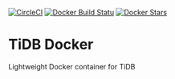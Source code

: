 [![CircleCI](https://img.shields.io/circleci/project/github/ulabs-org/docker-php7.svg)](https://circleci.com/gh/im-kulikov/tidb-docker/tree/master)
[![Docker Build Statu](https://img.shields.io/docker/build/imkulikov/tidb.svg)](https://hub.docker.com/r/imkulikov/tidb/)
[![Docker Stars](https://img.shields.io/docker/stars/imkulikov/tidb.svg)](https://hub.docker.com/r/imkulikov/tidb/)

# TiDB Docker
Lightweight Docker container for TiDB
